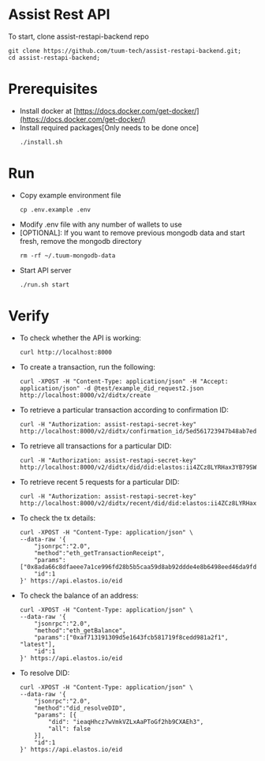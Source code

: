 # Assist Rest API

To start, clone assist-restapi-backend repo
```
git clone https://github.com/tuum-tech/assist-restapi-backend.git;
cd assist-restapi-backend;
```

# Prerequisites
- Install docker at [https://docs.docker.com/get-docker/](https://docs.docker.com/get-docker/)
- Install required packages[Only needs to be done once]
    ```
    ./install.sh
    ```

# Run
- Copy example environment file
    ```
    cp .env.example .env
    ```
- Modify .env file with any number of wallets to use
- [OPTIONAL]: If you want to remove previous mongodb data and start fresh, remove the mongodb directory
    ```
    rm -rf ~/.tuum-mongodb-data
    ```
- Start API server
    ```
    ./run.sh start
    ```

# Verify
- To check whether the API is working:
    ``` 
    curl http://localhost:8000
    ```
- To create a transaction, run the following:
    ```
    curl -XPOST -H "Content-Type: application/json" -H "Accept: application/json" -d @test/example_did_request2.json http://localhost:8000/v2/didtx/create
    ```
- To retrieve a particular transaction according to confirmation ID:
    ```
    curl -H "Authorization: assist-restapi-secret-key" http://localhost:8000/v2/didtx/confirmation_id/5ed561723947b48ab7edc527
    ```
- To retrieve all transactions for a particular DID:
    ```
    curl -H "Authorization: assist-restapi-secret-key" http://localhost:8000/v2/didtx/did/did:elastos:ii4ZCz8LYRHax3YB79SWJcMM2hjaHT35KN
    ```
- To retrieve recent 5 requests for a particular DID:
    ```
    curl -H "Authorization: assist-restapi-secret-key" http://localhost:8000/v2/didtx/recent/did/did:elastos:ii4ZCz8LYRHax3YB79SWJcMM2hjaHT35KN
    ```
- To check the tx details:
    ```
    curl -XPOST -H "Content-Type: application/json" \
    --data-raw '{
        "jsonrpc":"2.0",
        "method":"eth_getTransactionReceipt",
        "params":["0x8ada66c8dfaeee7a1ce996fd28b5b5caa59d8ab92ddde4e8b6498eed46da9fd7"],
        "id":1
    }' https://api.elastos.io/eid
    ```
- To check the balance of an address:
    ```
    curl -XPOST -H "Content-Type: application/json" \
    --data-raw '{
        "jsonrpc":"2.0",
        "method":"eth_getBalance",
        "params":["0xaf713191309d5e1643fcb581719f8cedd981a2f1", "latest"],
        "id":1
    }' https://api.elastos.io/eid
    ```
- To resolve DID:
    ```
    curl -XPOST -H "Content-Type: application/json" \
    --data-raw '{
        "jsonrpc":"2.0",
        "method":"did_resolveDID",
        "params": [{
            "did": "ieaqHhcz7wVmkVZLxAaPToGf2hb9CXAEh3",
            "all": false
        }],
        "id":1
    }' https://api.elastos.io/eid
    ```